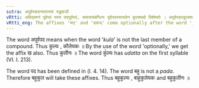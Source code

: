```yaml
---
sutra: अपूर्वपदादन्यतरस्यां यड्ढकञौ
vRtti: अविद्यमानं पूर्वपदं यस्य तदपूर्वपदं, समाससंबन्धिनः पूर्वपदस्याभावेन कुलशब्दो विशेष्यते । अपूर्वपदात्कुलशब्दादन्यतरस्यां यत् ढकञ् इत्येतौ प्रत्ययौ भवतः । ताभ्यां मुक्ते खोपि भवति ॥
vRtti_eng: The affixes 'यत्' and 'ढकञ्' come optionally after the word '_kula_,' when it is not preceded by any other word which gets the designation of _pada_ (I. 4. 14).
---
```

The word अपूर्वपद means when the word '_kula_' is not the last member of a compound. Thus कुल्यः , कौलेयकः ॥ By the use of the word 'optionally,' we get the affix ख also. Thus कुलीनः ॥ The word कु꣡ल्यः has _udatta_ on the first syllable (VI. I. 213).

The word पद has been defined in (l. 4. 14). The word बहु is not a _pada_. Therefore बहुकुल will take these affixes. Thus बहुकुल्यः , बाहुकुलेयकः and बहुकुलीनः ॥
